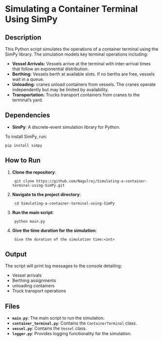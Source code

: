 # Simulating a Container Terminal Using SimPy

## Description

This Python script simulates the operations of a container terminal using the SimPy library. The simulation models key terminal operations including:

- **Vessel Arrivals:** Vessels arrive at the terminal with inter-arrival times that follow an exponential distribution.
- **Berthing:** Vessels berth at available slots. If no berths are free, vessels wait in a queue.
- **Unloading:**  cranes unload containers from vessels. The cranes operate independently but may be limited by availability.
- **Transportation:** Trucks transport containers from cranes to the terminal’s yard.

## Dependencies

- **SimPy**: A discrete-event simulation library for Python.

To install SimPy, run:

    pip install simpy

## How to Run

1. **Clone the repository**:

        git clone https://github.com/Nagulraj/Simulating-a-container-terminal-using-SimPy.git

2. **Navigate to the project directory**:

        cd Simulating-a-container-terminal-using-SimPy

3. **Run the main script**:

        python main.py

3. **Give the time duration for the simulation**:

        Give the duration of the simulation time:<int>


## Output

The script will print log messages to the console detailing:
- Vessel arrivals
- Berthing assignments
- unloading containers
- Truck transport operations


## Files

- **`main.py`**: The main script to run the simulation.
- **`container_terminal.py`**: Contains the `ContainerTerminal` class.
- **`vessel.py`**: Contains the `Vessel` class.
- **`logger.py`**: Provides logging functionality for the simulation.